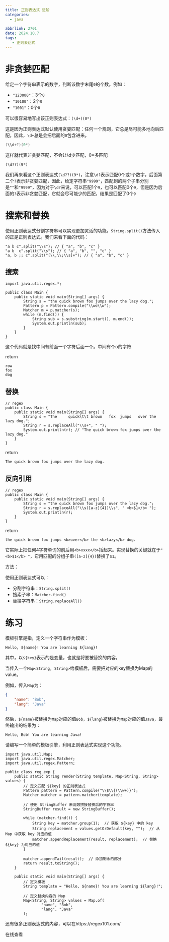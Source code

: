 ```yaml
---
title: 正则表达式 进阶
categories:
  - java
  
abbrlink: 2701
date: 2024.10.7
tags: 
   - 正则表达式
---
```


# 非贪婪匹配

给定一个字符串表示的数字，判断该数字末尾`0`的个数。例如：

- `"123000"`：3个`0`
- `"10100"`：2个`0`
- `"1001"`：0个`0`

可以很容易地写出该正则表达式：`(\d+)(0*)`

这是因为正则表达式默认使用贪婪匹配：任何一个规则，它总是尽可能多地向后匹配，因此，`\d+`总是会把后面的`0`包含进来。

```java
(\\d+?)(0*)

```

这样就代表非贪婪匹配，不会让\\d少匹配，0*多匹配

```
(\d??)(9*)
```

我们再来看这个正则表达式`(\d??)(9*)`，注意`\d?`表示匹配0个或1个数字，后面第二个`?`表示非贪婪匹配，因此，给定字符串`"9999"`，匹配到的两个子串分别是`""`和`"9999"`，因为对于`\d?`来说，可以匹配1个`9`，也可以匹配0个`9`，但是因为后面的`?`表示非贪婪匹配，它就会尽可能少的匹配，结果是匹配了0个`9`

# 搜索和替换

使用正则表达式分割字符串可以实现更加灵活的功能。`String.split()`方法传入的正是正则表达式。我们来看下面的代码：

```
"a b c".split("\\s"); // { "a", "b", "c" }
"a b  c".split("\\s"); // { "a", "b", "", "c" }
"a, b ;; c".split("[\\,\\;\\s]+"); // { "a", "b", "c" }
```

## 搜索

```
import java.util.regex.*;

public class Main {
    public static void main(String[] args) {
        String s = "the quick brown fox jumps over the lazy dog.";
        Pattern p = Pattern.compile("\\wo\\w");
        Matcher m = p.matcher(s);
        while (m.find()) {
            String sub = s.substring(m.start(), m.end());
            System.out.println(sub);
        }
    }
}
```

这个代码就是找中间有前面一个字符后面一个。中间有个o的字符

return

```
row
fox
dog
```

## 替换

```
// regex
public class Main {
    public static void main(String[] args) {
        String s = "The     quick\t\t brown   fox  jumps   over the  lazy dog.";
        String r = s.replaceAll("\\s+", " ");
        System.out.println(r); // "The quick brown fox jumps over the lazy dog."
    }
}
```

return

```
The quick brown fox jumps over the lazy dog.
```

## 反向引用

```
// regex
public class Main {
    public static void main(String[] args) {
        String s = "the quick brown fox jumps over the lazy dog.";
        String r = s.replaceAll("\\s([a-z]{4})\\s", " <b>$1</b> ");
        System.out.println(r);
    }
}
```

return

```
the quick brown fox jumps <b>over</b> the <b>lazy</b> dog.
```

它实际上把任何4字符单词的前后用`<b>xxxx</b>`括起来。实现替换的关键就在于`" <b>$1</b> "`，它用匹配的分组子串`([a-z]{4})`替换了`$1`。

方法：

使用正则表达式可以：

- 分割字符串：`String.split()`
- 搜索子串：`Matcher.find()`
- 替换字符串：`String.replaceAll()`

# 练习

模板引擎是指，定义一个字符串作为模板：

```plain
Hello, ${name}! You are learning ${lang}!
```

其中，以`${key}`表示的是变量，也就是将要被替换的内容。

当传入一个`Map<String, String>`给模板后，需要把对应的key替换为Map的value。

例如，传入`Map`为：

```json
{
    "name": "Bob",
    "lang": "Java"
}
```

然后，`${name}`被替换为`Map`对应的值`Bob`，`${lang}`被替换为`Map`对应的值`Java`，最终输出的结果为：

```plain
Hello, Bob! You are learning Java!
```

请编写一个简单的模板引擎，利用正则表达式实现这个功能。

```
import java.util.Map;
import java.util.regex.Matcher;
import java.util.regex.Pattern;

public class reg_exp {
    public static String render(String template, Map<String, String> values) {
        // 定义匹配 ${key} 的正则表达式
        Pattern pattern = Pattern.compile("\\$\\{(\\w+)}");
        Matcher matcher = pattern.matcher(template);

        // 使用 StringBuffer 来高效拼接替换后的字符串
        StringBuffer result = new StringBuffer();

        while (matcher.find()) {
            String key = matcher.group(1);  // 获取 ${key} 中的 key
            String replacement = values.getOrDefault(key, "");  // 从 Map 中获取 key 对应的值
            matcher.appendReplacement(result, replacement);  // 替换 ${key} 为对应的值
        }

        matcher.appendTail(result);  // 添加剩余的部分
        return result.toString();
    }

    public static void main(String[] args) {
        // 定义模板
        String template = "Hello, ${name}! You are learning ${lang}!";

        // 定义替换内容的 Map
        Map<String, String> values = Map.of(
                "name", "Bob",
                "lang", "Java"
        );
```

还有很多正则表达式的内容，可以在https://regex101.com/

在线查看